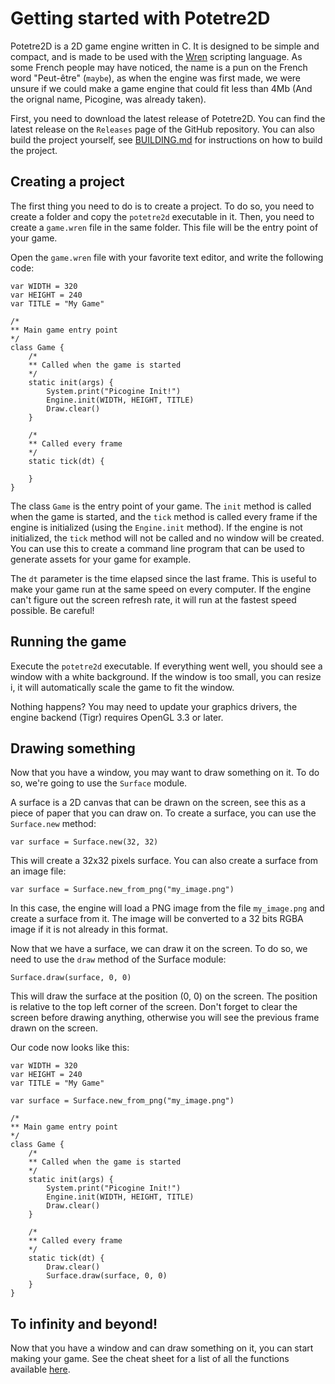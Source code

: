 # Getting started with Potetre2D

Potetre2D is a 2D game engine written in C. It is designed to be simple and
compact, and is made to be used with the [Wren](https://wren.io) scripting
language. As some French people may have noticed, the name is a pun on the
French word "Peut-être" (`maybe`), as when the engine was first made, we were
unsure if we could make a game engine that could fit less than 4Mb (And
the orignal name, Picogine, was already taken).

First, you need to download the latest release of Potetre2D. You can find the
latest release on the `Releases` page of the GitHub repository. You can also
build the project yourself, see [BUILDING.md](BUILDING.md) for instructions
on how to build the project.

## Creating a project
The first thing you need to do is to create a project. To do so, you need to
create a folder and copy the `potetre2d` executable in it. Then, you need to
create a `game.wren` file in the same folder. This file will be the entry point
of your game.

Open the `game.wren` file with your favorite text editor, and write the
following code:
```wren
var WIDTH = 320
var HEIGHT = 240
var TITLE = "My Game"

/*
** Main game entry point
*/
class Game {
    /*
    ** Called when the game is started
    */
    static init(args) {
        System.print("Picogine Init!")
        Engine.init(WIDTH, HEIGHT, TITLE)
        Draw.clear()
    }

    /*
    ** Called every frame
    */
    static tick(dt) {

    }
}
```

The class `Game` is the entry point of your game. The `init` method is called
when the game is started, and the `tick` method is called every frame if
the engine is initialized (using the `Engine.init` method). If the engine
is not initialized, the `tick` method will not be called and no window will
be created. You can use this to create a command line program that can be
used to generate assets for your game for example.

The `dt` parameter is the time elapsed since the last frame. This is useful
to make your game run at the same speed on every computer. If the engine
can't figure out the screen refresh rate, it will run at the fastest speed
possible. Be careful!

## Running the game
Execute the `potetre2d` executable. If everything went well, you should see
a window with a white background. If the window is too small, you can resize
i, it will automatically scale the game to fit the window.

Nothing happens? You may need to update your graphics drivers, the engine
backend (Tigr) requires OpenGL 3.3 or later.

## Drawing something
Now that you have a window, you may want to draw something on it. To do so,
we're going to use the `Surface` module.

A surface is a 2D canvas that can be drawn on the screen, see this as a
piece of paper that you can draw on. To create a surface, you can use the
`Surface.new` method:
```wren
var surface = Surface.new(32, 32)
```
This will create a 32x32 pixels surface. You can also create a surface from an
image file:
```wren
var surface = Surface.new_from_png("my_image.png")
```
In this case, the engine will load a PNG image from the file `my_image.png` and
create a surface from it. The image will be converted to a 32 bits RGBA image
if it is not already in this format.

Now that we have a surface, we can draw it on the screen. To do so, we need to
use the `draw` method of the Surface module:
```wren
Surface.draw(surface, 0, 0)
```
This will draw the surface at the position (0, 0) on the screen. The position
is relative to the top left corner of the screen. Don't forget to clear the
screen before drawing anything, otherwise you will see the previous frame
drawn on the screen.

Our code now looks like this:
```wren
var WIDTH = 320
var HEIGHT = 240
var TITLE = "My Game"

var surface = Surface.new_from_png("my_image.png")

/*
** Main game entry point
*/
class Game {
    /*
    ** Called when the game is started
    */
    static init(args) {
        System.print("Picogine Init!")
        Engine.init(WIDTH, HEIGHT, TITLE)
        Draw.clear()
    }

    /*
    ** Called every frame
    */
    static tick(dt) {
        Draw.clear()
        Surface.draw(surface, 0, 0)
    }
}
```

## To infinity and beyond!
Now that you have a window and can draw something on it, you can start making
your game. See the cheat sheet for a list of all the functions available
[here](CheatSheet.md).

